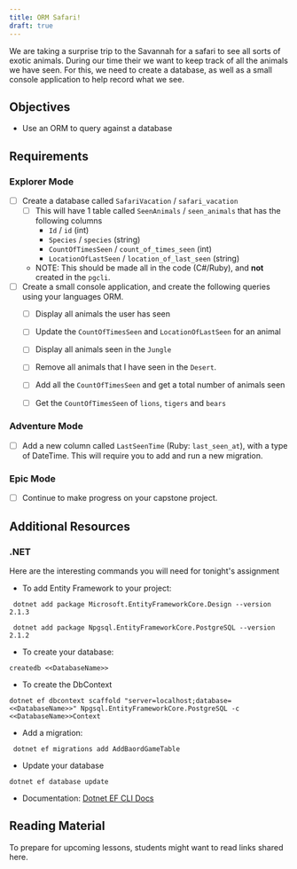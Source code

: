 ```yaml
---
title: ORM Safari!
draft: true
---
```


We are taking a surprise trip to the Savannah for a safari to see all sorts of exotic animals. During our time their we want to keep track of all the animals we have seen. For this, we need to create a database, as well as a small console application to help record what we see. 


## Objectives

* Use an ORM to query against a database

## Requirements


### Explorer Mode

* [ ] Create a database called `SafariVacation` / `safari_vacation`
    * [ ] This will have 1 table called `SeenAnimals` / `seen_animals` that has the following columns
        - `Id` / `id` (int)
        - `Species` /  `species` (string)
        - `CountOfTimesSeen` / `count_of_times_seen` (int)
        - `LocationOfLastSeen` / `location_of_last_seen` (string)
    - NOTE: This should be made all in the code (C#/Ruby), and **not** created in the `pgcli`.
* [ ] Create a small console application, and create the following queries using your languages ORM.
    * [ ] Display all animals the user has seen
    * [ ] Update the `CountOfTimesSeen`  and `LocationOfLastSeen` for an animal
    * [ ] Display all animals seen in the `Jungle`
    * [ ] Remove all animals that I have seen in the `Desert`.
    * [ ] Add all the `CountOfTimesSeen` and get a total number of animals seen
    * [ ] Get the `CountOfTimesSeen` of `lions`, `tigers` and `bears`



### Adventure Mode

* [ ] Add a new column called `LastSeenTime` (Ruby: `last_seen_at`), with a type of DateTime. This will require you to add and run a new migration.


### Epic Mode

* [ ] Continue to make progress on your capstone project.

## Additional Resources

### .NET

Here are the interesting commands you will need for tonight's assignment

- To add Entity Framework to your project:
```
 dotnet add package Microsoft.EntityFrameworkCore.Design --version 2.1.3

 dotnet add package Npgsql.EntityFrameworkCore.PostgreSQL --version 2.1.2
 ```

 - To create your database:
 ```
 createdb <<DatabaseName>>
 ```

 - To create the DbContext
 ```
 dotnet ef dbcontext scaffold "server=localhost;database=<<DatabaseName>>" Npgsql.EntityFrameworkCore.PostgreSQL -c <<DatabaseName>>Context

```

- Add a migration:
```
 dotnet ef migrations add AddBaordGameTable
```

- Update your database
```
dotnet ef database update
```

 - Documentation: [Dotnet EF CLI Docs](https://docs.microsoft.com/en-us/ef/core/miscellaneous/cli/dotnet)





## Reading Material

To prepare for upcoming lessons, students might want to read links shared here.
